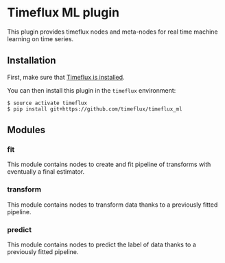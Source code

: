 # Timeflux ML plugin

This plugin provides timeflux nodes and meta-nodes for real time
machine learning on time series.

## Installation

First, make sure that [Timeflux is installed](https://github.com/timeflux/timeflux).

You can then install this plugin in the ``timeflux`` environment:

```
$ source activate timeflux
$ pip install git+https://github.com/timeflux/timeflux_ml
```

## Modules

### fit
This module contains nodes to create and fit pipeline of transforms with eventually a final estimator.

### transform
This module contains nodes to transform data thanks to a previously fitted pipeline. 

### predict
This module contains nodes to predict the label of data thanks to a previously fitted pipeline. 


